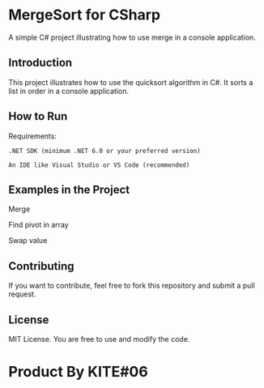# MergeSort for CSharp
A simple C# project illustrating how to use merge in a console application.

## Introduction
This project illustrates how to use the quicksort algorithm in C#. It sorts a list in order in a console application.


## How to Run
Requirements:

`.NET SDK (minimum .NET 6.0 or your preferred version)`

`An IDE like Visual Studio or VS Code (recommended)`

## Examples in the Project
Merge

Find pivot in array

Swap value

## Contributing
If you want to contribute, feel free to fork this repository and submit a pull request.

## License
MIT License. You are free to use and modify the code.

# Product By KITE#06 
